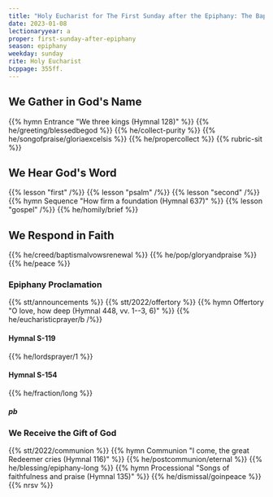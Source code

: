 ```yaml
---
title: "Holy Eucharist for The First Sunday after the Epiphany: The Baptism of Our Lord"
date: 2023-01-08
lectionaryyear: a
proper: first-sunday-after-epiphany
season: epiphany
weekday: sunday
rite: Holy Eucharist
bcppage: 355ff.
---
```

## We Gather in God's Name
{{% hymn Entrance "We three kings (Hymnal 128)" %}}
{{% he/greeting/blessedbegod %}}
{{% he/collect-purity %}}
{{% he/songofpraise/gloriaexcelsis %}}
{{% he/propercollect %}}
{{% rubric-sit %}}
## We Hear God's Word
{{% lesson "first" /%}}
{{% lesson "psalm" /%}}
{{% lesson "second" /%}}
{{% hymn Sequence "How firm a foundation (Hymnal 637)" %}}
{{% lesson "gospel" /%}}
{{% he/homily/brief %}}
## We Respond in Faith
{{% he/creed/baptismalvowsrenewal %}}
{{% he/pop/gloryandpraise %}}
{{% he/peace %}}
### Epiphany Proclamation
{{% stt/announcements %}}
{{% stt/2022/offertory %}}
{{% hymn Offertory "O love, how deep (Hymnal 448, vv. 1--3, 6)" %}}
{{% he/eucharisticprayer/b /%}}
#### Hymnal S-119
{{% he/lordsprayer/1 %}}
#### Hymnal S-154
{{% he/fraction/long %}}
##### pb
### We Receive the Gift of God
{{% stt/2022/communion %}}
{{% hymn Communion "I come, the great Redeemer cries (Hymnal 116)" %}}
{{% he/postcommunion/eternal %}}
{{% he/blessing/epiphany-long %}}
{{% hymn Processional "Songs of faithfulness and praise (Hymnal 135)" %}}
{{% he/dismissal/goinpeace %}}
{{% nrsv %}}

